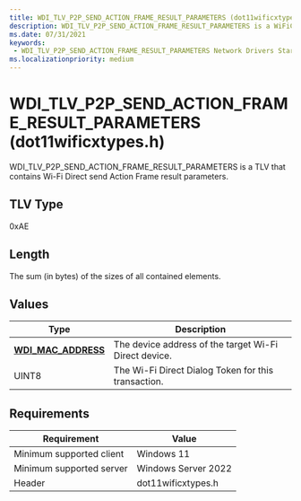 ```yaml
---
title: WDI_TLV_P2P_SEND_ACTION_FRAME_RESULT_PARAMETERS (dot11wificxtypes.h)
description: WDI_TLV_P2P_SEND_ACTION_FRAME_RESULT_PARAMETERS is a WiFiCx TLV that contains Wi-Fi Direct send Action Frame result parameters.
ms.date: 07/31/2021
keywords:
 - WDI_TLV_P2P_SEND_ACTION_FRAME_RESULT_PARAMETERS Network Drivers Starting with Windows Vista
ms.localizationpriority: medium
---
```


# WDI\_TLV\_P2P\_SEND\_ACTION\_FRAME\_RESULT\_PARAMETERS (dot11wificxtypes.h)


WDI\_TLV\_P2P\_SEND\_ACTION\_FRAME\_RESULT\_PARAMETERS is a TLV that contains Wi-Fi Direct send Action Frame result parameters.

## TLV Type


0xAE

## Length


The sum (in bytes) of the sizes of all contained elements.

## Values


| Type                                              | Description                                           |
|---------------------------------------------------|-------------------------------------------------------|
| [**WDI\_MAC\_ADDRESS**](/windows-hardware/drivers/ddi/dot11wificxintf/ns-dot11wificxintf-wdi_mac_address) | The device address of the target Wi-Fi Direct device. |
| UINT8                                             | The Wi-Fi Direct Dialog Token for this transaction.   |

 

## Requirements

|Requirement|Value|
|--- |--- |
|Minimum supported client|Windows 11|
|Minimum supported server|Windows Server 2022|
|Header|dot11wificxtypes.h|


 

